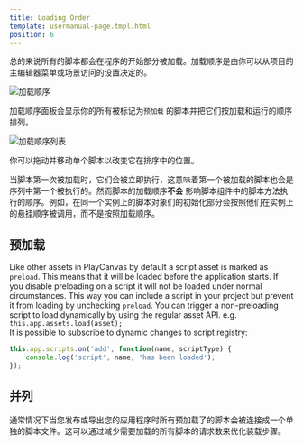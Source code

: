 ```yaml
---
title: Loading Order
template: usermanual-page.tmpl.html
position: 6
---
```


总的来说所有的脚本都会在程序的开始部分被加载。加载顺序是由你可以从项目的主编辑器菜单或场景访问的设置决定的。

![加载顺序][1]

加载顺序面板会显示你的所有被标记为`预加载` 的脚本并把它们按加载和运行的顺序排列。

![加载顺序列表][2]

你可以拖动并移动单个脚本以改变它在排序中的位置。

当脚本第一次被加载时，它们会被立即执行，这意味着第一个被加载的脚本也会是序列中第一个被执行的。然而脚本的加载顺序**不会** 影响脚本组件中的脚本方法执行的顺序。例如，在同一个实例上的脚本对象们的初始化部分会按照他们在实例上的悬挂顺序被调用，而不是按照加载顺序。

## 预加载

Like other assets in PlayCanvas by default a script asset is marked as `preload`. This means that it will be loaded before the application starts. If you disable preloading on a script it will not be loaded under normal circumstances. This way you can include a script in your project but prevent it from loading by unchecking `preload`. You can trigger a non-preloading script to load dynamically by using the regular asset API. e.g. `this.app.assets.load(asset);`  
It is possible to subscribe to dynamic changes to script registry:
```javascript
this.app.scripts.on('add', function(name, scriptType) {
    console.log('script', name, 'has been loaded');
});
```

## 并列

通常情况下当您发布或导出您的应用程序时所有预加载了的脚本会被连接成一个单独的脚本文件。这可以通过减少需要加载的所有脚本的请求数来优化装载步骤。

[1]: /images/user-manual/scripting/script-loading-order.jpg
[2]: /images/user-manual/scripting/loading-order-list.jpg

